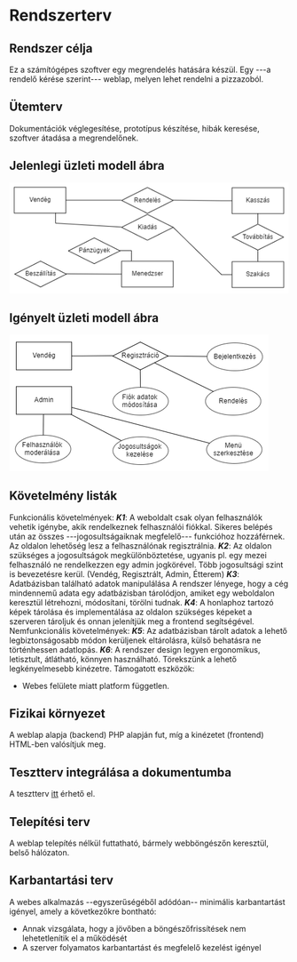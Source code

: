 
# Rendszerterv
## Rendszer célja
Ez a számítógépes szoftver egy megrendelés hatására készül. Egy ---a rendelő kérése szerint--- weblap, melyen lehet rendelni a pizzazoból.
## Ütemterv
Dokumentációk véglegesítése, prototípus készítése, hibák keresése, szoftver átadása a megrendelőnek.
## Jelenlegi üzleti modell ábra
![jelenlegiuzletimodell](https://github.com/FeketeSz96/Placeholder-Message/blob/main/Dokumentacio/Img/Jelenlegi.png)
## Igényelt üzleti modell ábra
![igenyeltuzletimodell](https://github.com/FeketeSz96/Placeholder-Message/blob/main/Dokumentacio/Img/Igenyelt.png)
## Követelmény listák
Funkcionális követelmények:
***K1***: A weboldalt csak olyan felhasználók vehetik igénybe, akik rendelkeznek felhasználói fiókkal. Sikeres belépés után az összes ---jogosultságaiknak megfelelő--- funkcióhoz hozzáférnek. Az oldalon lehetőség lesz a felhasználónak regisztrálnia.
***K2***: Az oldalon szükséges a jogosultságok megkülönböztetése, ugyanis pl. egy mezei felhasználó ne rendelkezzen egy admin jogkörével. Több jogosultsági szint is bevezetésre kerül. (Vendég, Regisztrált, Admin, Étterem)
***K3***: Adatbázisban található adatok manipulálása A rendszer lényege, hogy a cég mindennemű adata egy adatbázisban tárolódjon, amiket egy weboldalon keresztül létrehozni, módosítani, törölni tudnak.
***K4***: A honlaphoz tartozó képek tárolása és implementálása az oldalon szükséges képeket a szerveren tároljuk és onnan jelenítjük meg a frontend segítségével.
Nemfunkcionális követelmények:
***K5***: Az adatbázisban tárolt adatok a lehető legbiztonságosabb módon kerüljenek eltárolásra, külső behatásra ne történhessen adatlopás.
***K6***: A rendszer design legyen ergonomikus, letisztult, átlátható, könnyen használható. Törekszünk a lehető legkényelmesebb kinézetre.
Támogatott eszközök:
* Webes felülete miatt platform független.
## Fizikai környezet
A weblap alapja (backend) PHP alapján fut, míg a kinézetet (frontend) HTML-ben valósítjuk meg.
## Tesztterv integrálása a dokumentumba
A tesztterv [itt](https://github.com/FeketeSz96/Placeholder-Message/blob/main/Dokumentacio/Tesztterv.md "Tesztterv.md") érhető el.
## Telepítési terv
A weblap telepítés nélkül futtatható, bármely webböngészőn keresztül, belső hálózaton.
## Karbantartási terv
A webes alkalmazás --egyszerűségéből adódóan-- minimális karbantartást igényel, amely a következőkre bontható:
* Annak vizsgálata, hogy a jövőben a böngészőfrissítések nem lehetetlenítik el a működését
* A szerver folyamatos karbantartást és megfelelő kezelést igényel